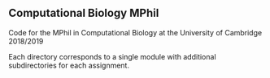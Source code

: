 ## Computational Biology MPhil

Code for the MPhil in Computational Biology at the University of Cambridge 2018/2019

Each directory corresponds to a single module with additional subdirectories for each assignment.
